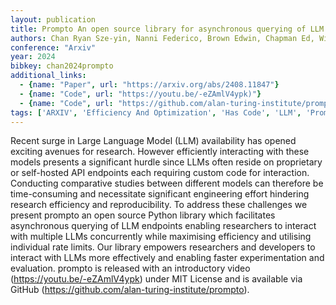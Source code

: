 ```yaml
---
layout: publication
title: Prompto An open source library for asynchronous querying of LLM endpoints
authors: Chan Ryan Sze-yin, Nanni Federico, Brown Edwin, Chapman Ed, Williams Angus R., Bright Jonathan, Gabasova Evelina
conference: "Arxiv"
year: 2024
bibkey: chan2024prompto
additional_links:
  - {name: "Paper", url: "https://arxiv.org/abs/2408.11847"}
  - {name: "Code", url: "https://youtu.be/-eZAmlV4ypk)"}
  - {name: "Code", url: "https://github.com/alan-turing-institute/prompto)"}
tags: ['ARXIV', 'Efficiency And Optimization', 'Has Code', 'LLM', 'Prompt', 'Reinforcement Learning', 'Tools']
---
```

Recent surge in Large Language Model (LLM) availability has opened exciting avenues for research. However efficiently interacting with these models presents a significant hurdle since LLMs often reside on proprietary or self-hosted API endpoints each requiring custom code for interaction. Conducting comparative studies between different models can therefore be time-consuming and necessitate significant engineering effort hindering research efficiency and reproducibility. To address these challenges we present prompto an open source Python library which facilitates asynchronous querying of LLM endpoints enabling researchers to interact with multiple LLMs concurrently while maximising efficiency and utilising individual rate limits. Our library empowers researchers and developers to interact with LLMs more effectively and enabling faster experimentation and evaluation. prompto is released with an introductory video (https://youtu.be/-eZAmlV4ypk) under MIT License and is available via GitHub (https://github.com/alan-turing-institute/prompto).
